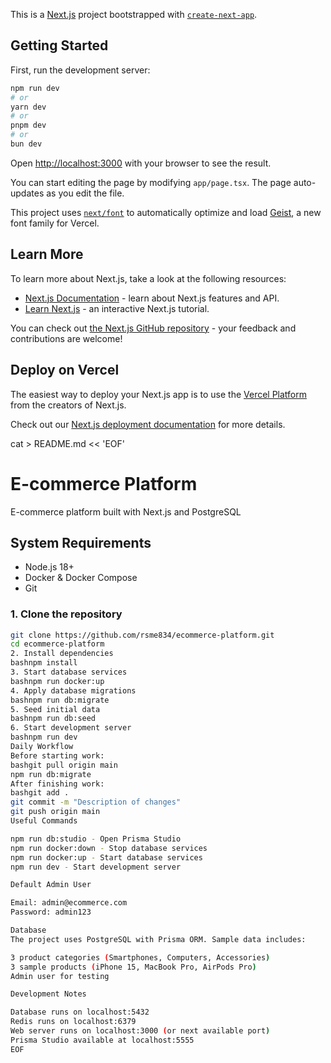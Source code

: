 This is a [Next.js](https://nextjs.org) project bootstrapped with [`create-next-app`](https://nextjs.org/docs/app/api-reference/cli/create-next-app).

## Getting Started

First, run the development server:

```bash
npm run dev
# or
yarn dev
# or
pnpm dev
# or
bun dev
```

Open [http://localhost:3000](http://localhost:3000) with your browser to see the result.

You can start editing the page by modifying `app/page.tsx`. The page auto-updates as you edit the file.

This project uses [`next/font`](https://nextjs.org/docs/app/building-your-application/optimizing/fonts) to automatically optimize and load [Geist](https://vercel.com/font), a new font family for Vercel.

## Learn More

To learn more about Next.js, take a look at the following resources:

- [Next.js Documentation](https://nextjs.org/docs) - learn about Next.js features and API.
- [Learn Next.js](https://nextjs.org/learn) - an interactive Next.js tutorial.

You can check out [the Next.js GitHub repository](https://github.com/vercel/next.js) - your feedback and contributions are welcome!

## Deploy on Vercel

The easiest way to deploy your Next.js app is to use the [Vercel Platform](https://vercel.com/new?utm_medium=default-template&filter=next.js&utm_source=create-next-app&utm_campaign=create-next-app-readme) from the creators of Next.js.

Check out our [Next.js deployment documentation](https://nextjs.org/docs/app/building-your-application/deploying) for more details.


cat > README.md << 'EOF'
# E-commerce Platform

E-commerce platform built with Next.js and PostgreSQL

## System Requirements

- Node.js 18+
- Docker & Docker Compose
- Git

### 1. Clone the repository
```bash
git clone https://github.com/rsme834/ecommerce-platform.git
cd ecommerce-platform
2. Install dependencies
bashnpm install
3. Start database services
bashnpm run docker:up
4. Apply database migrations
bashnpm run db:migrate
5. Seed initial data
bashnpm run db:seed
6. Start development server
bashnpm run dev
Daily Workflow
Before starting work:
bashgit pull origin main
npm run db:migrate
After finishing work:
bashgit add .
git commit -m "Description of changes"
git push origin main
Useful Commands

npm run db:studio - Open Prisma Studio
npm run docker:down - Stop database services
npm run docker:up - Start database services
npm run dev - Start development server

Default Admin User

Email: admin@ecommerce.com
Password: admin123

Database
The project uses PostgreSQL with Prisma ORM. Sample data includes:

3 product categories (Smartphones, Computers, Accessories)
3 sample products (iPhone 15, MacBook Pro, AirPods Pro)
Admin user for testing

Development Notes

Database runs on localhost:5432
Redis runs on localhost:6379
Web server runs on localhost:3000 (or next available port)
Prisma Studio available at localhost:5555
EOF
```

